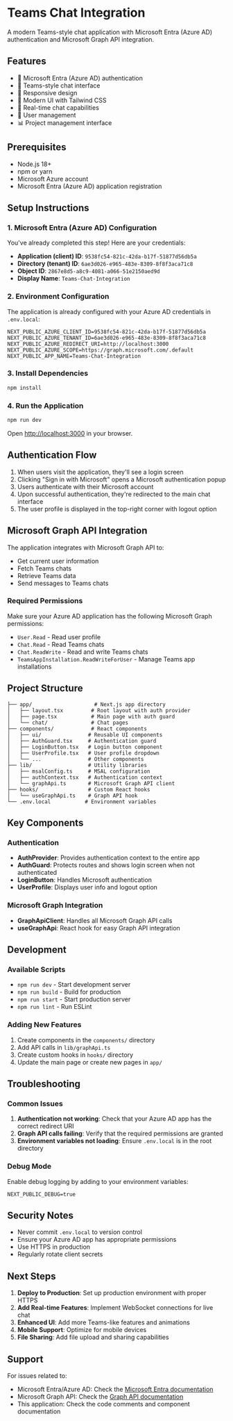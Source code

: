 # Teams Chat Integration

A modern Teams-style chat application with Microsoft Entra (Azure AD) authentication and Microsoft Graph API integration.

## Features

- 🔐 Microsoft Entra (Azure AD) authentication
- 💬 Teams-style chat interface
- 📱 Responsive design
- 🎨 Modern UI with Tailwind CSS
- 🔄 Real-time chat capabilities
- 👥 User management
- 📊 Project management interface

## Prerequisites

- Node.js 18+ 
- npm or yarn
- Microsoft Azure account
- Microsoft Entra (Azure AD) application registration

## Setup Instructions

### 1. Microsoft Entra (Azure AD) Configuration

You've already completed this step! Here are your credentials:

- **Application (client) ID**: `9538fc54-821c-42da-b17f-51877d56db5a`
- **Directory (tenant) ID**: `6ae3d026-e965-483e-8309-8f8f3aca71c8`
- **Object ID**: `2867e8d5-a8c9-4081-a066-51e2150aed9d`
- **Display Name**: `Teams-Chat-Integration`

### 2. Environment Configuration

The application is already configured with your Azure AD credentials in `.env.local`:

```env
NEXT_PUBLIC_AZURE_CLIENT_ID=9538fc54-821c-42da-b17f-51877d56db5a
NEXT_PUBLIC_AZURE_TENANT_ID=6ae3d026-e965-483e-8309-8f8f3aca71c8
NEXT_PUBLIC_AZURE_REDIRECT_URI=http://localhost:3000
NEXT_PUBLIC_AZURE_SCOPE=https://graph.microsoft.com/.default
NEXT_PUBLIC_APP_NAME=Teams-Chat-Integration
```

### 3. Install Dependencies

```bash
npm install
```

### 4. Run the Application

```bash
npm run dev
```

Open [http://localhost:3000](http://localhost:3000) in your browser.

## Authentication Flow

1. When users visit the application, they'll see a login screen
2. Clicking "Sign in with Microsoft" opens a Microsoft authentication popup
3. Users authenticate with their Microsoft account
4. Upon successful authentication, they're redirected to the main chat interface
5. The user profile is displayed in the top-right corner with logout option

## Microsoft Graph API Integration

The application integrates with Microsoft Graph API to:

- Get current user information
- Fetch Teams chats
- Retrieve Teams data
- Send messages to Teams chats

### Required Permissions

Make sure your Azure AD application has the following Microsoft Graph permissions:

- `User.Read` - Read user profile
- `Chat.Read` - Read Teams chats
- `Chat.ReadWrite` - Read and write Teams chats
- `TeamsAppInstallation.ReadWriteForUser` - Manage Teams app installations

## Project Structure

```
├── app/                    # Next.js app directory
│   ├── layout.tsx         # Root layout with auth provider
│   ├── page.tsx           # Main page with auth guard
│   └── chat/              # Chat pages
├── components/            # React components
│   ├── ui/               # Reusable UI components
│   ├── AuthGuard.tsx     # Authentication guard
│   ├── LoginButton.tsx   # Login button component
│   ├── UserProfile.tsx   # User profile dropdown
│   └── ...               # Other components
├── lib/                  # Utility libraries
│   ├── msalConfig.ts     # MSAL configuration
│   ├── authContext.tsx   # Authentication context
│   └── graphApi.ts       # Microsoft Graph API client
├── hooks/                # Custom React hooks
│   └── useGraphApi.ts    # Graph API hook
└── .env.local           # Environment variables
```

## Key Components

### Authentication
- **AuthProvider**: Provides authentication context to the entire app
- **AuthGuard**: Protects routes and shows login screen when not authenticated
- **LoginButton**: Handles Microsoft authentication
- **UserProfile**: Displays user info and logout option

### Microsoft Graph Integration
- **GraphApiClient**: Handles all Microsoft Graph API calls
- **useGraphApi**: React hook for easy Graph API integration

## Development

### Available Scripts

- `npm run dev` - Start development server
- `npm run build` - Build for production
- `npm run start` - Start production server
- `npm run lint` - Run ESLint

### Adding New Features

1. Create components in the `components/` directory
2. Add API calls in `lib/graphApi.ts`
3. Create custom hooks in `hooks/` directory
4. Update the main page or create new pages in `app/`

## Troubleshooting

### Common Issues

1. **Authentication not working**: Check that your Azure AD app has the correct redirect URI
2. **Graph API calls failing**: Verify that the required permissions are granted
3. **Environment variables not loading**: Ensure `.env.local` is in the root directory

### Debug Mode

Enable debug logging by adding to your environment variables:

```env
NEXT_PUBLIC_DEBUG=true
```

## Security Notes

- Never commit `.env.local` to version control
- Ensure your Azure AD app has appropriate permissions
- Use HTTPS in production
- Regularly rotate client secrets

## Next Steps

1. **Deploy to Production**: Set up production environment with proper HTTPS
2. **Add Real-time Features**: Implement WebSocket connections for live chat
3. **Enhanced UI**: Add more Teams-like features and animations
4. **Mobile Support**: Optimize for mobile devices
5. **File Sharing**: Add file upload and sharing capabilities

## Support

For issues related to:
- Microsoft Entra/Azure AD: Check the [Microsoft Entra documentation](https://docs.microsoft.com/en-us/azure/active-directory/)
- Microsoft Graph API: Check the [Graph API documentation](https://docs.microsoft.com/en-us/graph/)
- This application: Check the code comments and component documentation
